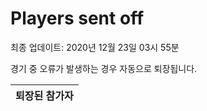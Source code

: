 # Players sent off
최종 업데이트: 2020년 12월 23일 03시 55분


경기 중 오류가 발생하는 경우 자동으로 퇴장됩니다.


| 퇴장된 참가자 |
|:---:|